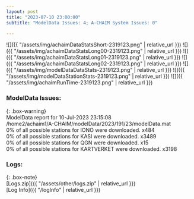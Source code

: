 ```yaml
---
layout: post
title: "2023-07-10 23:00:00"
subtitle: "ModelData Issues: 4; A-CHAIM System Issues: 0"

---
```


![]({{ "/assets/img/achaimDataStatsShort-2319123.png" | relative_url }})
![]({{ "/assets/img/achaimDataStatsLong00-2319123.png" | relative_url }})
![]({{ "/assets/img/achaimDataStatsLong01-2319123.png" | relative_url }})
![]({{ "/assets/img/achaimDataStatsLong02-2319123.png" | relative_url }})
![]({{ "/assets/img/modelDataDataStats-2319123.png" | relative_url }})
![]({{ "/assets/img/modelDataStationStats-2319123.png" | relative_url }})
![]({{ "/assets/img/achaimRunTime-2319123.png" | relative_url }})


### ModelData Issues:  
  
{: .box-warning}  
 ModelData report for 10-Jul-2023 23:15:08   
 /home2/achaim1/A-CHAIM/modelData/2023/191/23/modelData.mat   
 0% of all possible stations for IONO were downloaded. x484   
 0% of all possible stations for KASI were downloaded. x3489   
 0% of all possible stations for QGN were downloaded. x15   
 0% of all possible stations for KARTVERKET were downloaded. x3198   
  


### Logs:  
  
{: .box-note}  
[Logs.zip]({{ "/assets/other/logs.zip" | relative_url }})  
[Log Info]({{ "/logInfo" | relative_url }})  
